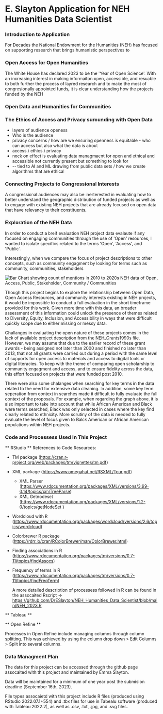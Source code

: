 # E. Slayton Application for NEH Humanities Data Scientist 

### Introduction to Application

For Decades the National Endowment for the Humanities (NEH) has focused on supporting research that brings humanistic perspectives to 
 

### Open Access for Open Humanities


The White House has declared 2023 to be the 'Year of Open Science'. With an increasing interest in making informaiton open, accessible, and resuable to both further the process of layred research and to make the most of congresionally appointed funds, it is clear understanding how the projects funded by the NEH 

### Open Data and Humanities for Communities 


### The Ethics of Access and Privacy surounding with Open Data 
- layers of audience openess
- Who is the audience
- privacy concerns / how are we ensuring openness is equitable - who can access but also what the data is about
- access / ethics / privacy
- nock on effect is evaluating data managmaent for open and ethical and accessible not currently present but something to look for
- -- tied to AI and ML drawing from public data sets / how we create algorithms that are ethical 


### Connecting Projects to Congressional Interests 



A congressional audiences may also be inerterested in evaluating how to better understand the geographic distribution of funded projects as well as to engage with existing NEH projects that are already focused on open data that have relevancy to their constituents. 


### Exploration of the NEH Data 

In order to conduct a breif evaluation NEH project data evalaute if any focused on engaging communities through the use of 'Open' resources, I wanted to isolate specifics related to the terms 'Open', 'Access', and 'Public'. 

Interestingly, when we compare the focus of project descriptions to other concepts, such as community engagment by looking for terms such as community, communities, stakeholders 

![Bar Chart showing count of mentions in 2010 to 2020s NEH data of Open, Access, Public, Stakeholder, Community / Communities](Visualizations/Word_Frequency_bar_chart.jpg)

Though this project begins to explore the relationship between Open Data, Open Access Resources, and community interests existing in NEH projects, it would be impossible to conduct a full evaluation in the short timeframe provided for this work. Given more time with this data, an broader assessment of this information could unlock the presence of themes related to Diversity, Equity, Inclusion, and Accessibility in ways that were difficult quickly scope due to either missing or messy data. 

Challanges in evaluating the open nature of these projects comes in the lack of available project description from the NEH_Grants1990s file. However, we may assume that due to the earlier record of these grant awards - being assigned not later than 2000 and finished no later than 2013, that not all grants were carried out during a period with the same level of supports for open access to materials and access to digital tools or digital literacies. To keep with the theme of comparing open scholarship to community engagment and access, and to ensure fidelity across the data, this effort focused on projects that were funded post 2010. 

There were also some chalanges when searching for key terms in the data related to the need for extensive data cleaning. In addition, some key term seperation from context in searches made it difficult to fully evaluate the full context of the proposals. For example, when regarding the graph above, it is also important to take into account that while African American and Black were terms searched, Black was only selected in cases where the key find clearly related to ethnicity. More scrutiny of the data is needed to fully evaluate the level of focus given to Balck American or African American populations within NEH projects.  



### Code and Processess Used In This Project 

** RStudio ** 
References to Code Resources:
- TM package (https://cran.r-project.org/web/packages/tm/vignettes/tm.pdf) 
- XML package (https://www.omegahat.net/RSXML/Tour.pdf)
  - XML Parser (https://www.rdocumentation.org/packages/XML/versions/3.99-0.14/topics/xmlTreeParse)
  - XML Getnodeset (https://www.rdocumentation.org/packages/XML/versions/1.2-0/topics/getNodeSet ) 
- Wordcloud with R (https://www.rdocumentation.org/packages/wordcloud/versions/2.6/topics/wordcloud) 
- Colorbrewer R package (https://rdrr.io/cran/RColorBrewer/man/ColorBrewer.html) 
- Finding associations in R (https://www.rdocumentation.org/packages/tm/versions/0.7-11/topics/findAssocs)
- Frequency of terms in R (https://www.rdocumentation.org/packages/tm/versions/0.7-11/topics/findFreqTerm)

  A more detailed description of processess followed in R can be found in the assocaited Rscript -> https://github.com/DrESlayton/NEH_Humanities_Data_Scientist/blob/main/NEH_2023.R  

** Tableau **








** Open Refine **

Processes in Open Refine include managing columns through column splitting. This was achieved by using the column drop down > Edit Columns > Split into several columns. 

### Data Managment Plan 

The data for this project can be accessed through the github page assocaited with this project and maintained by Emma Slayton. 

Data will be maintained for a minimum of one year post the submision deadline (September 16th, 2023). 

File types assocaietd with this project include R files (produced using RStudio 2022.07.1+554) and .tbx files for use in Tabealu software (produced with Tableau 2022.2), as well as .csv, .txt, .jpg, and .svg files. 



